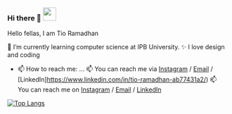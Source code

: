 ### Hi there 👋  <img src="https://raw.githubusercontent.com/MartinHeinz/MartinHeinz/master/wave.gif" width="30px">

Hello fellas, I am Tio Ramadhan

🌱 I’m currently learning computer science at IPB University.
✨ I love design and coding

- 📫 How to reach me: ...
📫 You can reach me via [Instagram](https://www.instagram.com/tioramadhn/) / [Email](mailto:tioramadhntio@apps.ipb.ac.id) / [LinkedIn]https://www.linkedin.com/in/tio-ramadhan-ab77431a2/)
📫 You can reach me on [Instagram](https://www.instagram.com/tioramadhn/) / [Email](mailto:tioramadhntio@apps.ipb.ac.id) / [LinkedIn](https://www.linkedin.com/in/tio-ramadhan-ab77431a2/)

[![Top Langs](https://github-readme-stats.vercel.app/api/top-langs/?username=tioramadhntio&layout=compact&theme=react)](https://github.com/tioramadhntio/)


<!--
**tioramdhntio/tioramdhntio** is a ✨ _special_ ✨ repository because its `README.md` (this file) appears on your GitHub profile.

